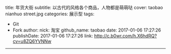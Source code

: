 title: 年货大街
subtitle: 以古代的风格各个商品，人物都是萌萌哒
cover: taobao nianhuo street.jpg
categories: 展示型
tags:
  - Git
  - Fork
author:
  nick: 淘宝
  github_name: taobao
date: 2017-01-06 17:27:26
publishDate: 2017-01-06 17:27:26
link: http://c.b0wr.com/h.X6hdRQ?cv=u8ZQ6YVNNw
---
